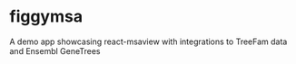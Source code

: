 # figgymsa

A demo app showcasing react-msaview with integrations to TreeFam data and
Ensembl GeneTrees
